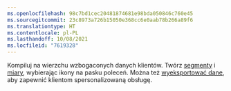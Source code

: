 ```yaml
---
ms.openlocfilehash: 98c7bd1cec20481874681e98bda050846c760e45
ms.sourcegitcommit: 23c8973a726b15050e368cc6e0aab78b266a89f6
ms.translationtype: HT
ms.contentlocale: pl-PL
ms.lasthandoff: 10/08/2021
ms.locfileid: "7619328"
---
```

Kompiluj na wierzchu wzbogaconych danych klientów. Twórz [segmenty](../audience-insights/segments.md) i [miary](../audience-insights/measures.md), wybierając ikony na pasku poleceń. Można też [wyeksportować dane](../audience-insights/export-destinations.md), aby zapewnić klientom spersonalizowaną obsługę.